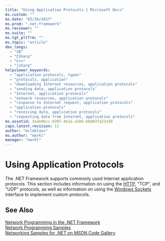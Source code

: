 ```yaml
---
title: "Using Application Protocols | Microsoft Docs"
ms.custom: ""
ms.date: "03/30/2017"
ms.prod: ".net-framework"
ms.reviewer: ""
ms.suite: ""
ms.tgt_pltfrm: ""
ms.topic: "article"
dev_langs: 
  - "VB"
  - "CSharp"
  - "C++"
  - "jsharp"
helpviewer_keywords: 
  - "application protocols, types"
  - "protocols, application"
  - "downloading Internet resources, application protocols"
  - "sending data, application protocols"
  - "Internet, application protocols"
  - "network resources, application protocols"
  - "response to Internet request, application protocols"
  - "application protocols"
  - "receiving data, application protocols"
  - "requesting data from Internet, application protocols"
ms.assetid: 3aab4bcc-8397-4e1a-a1b6-bbd837a21430
caps.latest.revision: 11
author: "mcleblanc"
ms.author: "markl"
manager: "markl"
---
```

# Using Application Protocols
The .NET Framework supports commonly used Internet application protocols. This section includes information on using the [HTTP](../../../docs/framework/network-programming/http.md), "TCP", and "UDP" protocols, as well as information on using the [Windows Sockets](../../../docs/framework/network-programming/sockets.md) interface to implement custom protocols.  
  
## See Also  
 [Network Programming in the .NET Framework](../../../docs/framework/network-programming/index.md)   
 [Network Programming Samples](../../../docs/framework/network-programming/network-programming-samples.md)   
 [Networking Samples for .NET on MSDN Code Gallery](http://code.msdn.microsoft.com/Wiki/View.aspx?ProjectName=nclsamples)